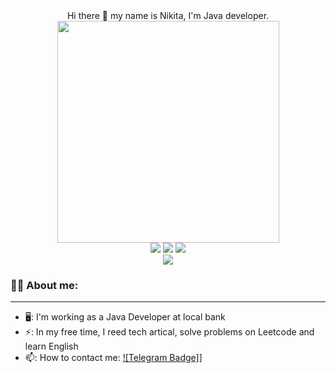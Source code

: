<div id="header" align="center">
  Hi there 👋 my name is Nikita, I'm Java developer.
</div>
<div id="headerGif" align="center">
  <img src="https://media.giphy.com/media/v1.Y2lkPTc5MGI3NjExaDBoaXJuOHc3cm15ZXllcW5qY2F5MTdjemVoN3hkYzFoaGg3ZjA5bCZlcD12MV9pbnRlcm5hbF9naWZfYnlfaWQmY3Q9Zw/qgQUggAC3Pfv687qPC/giphy.gif" width="355"/>
</div>
<div id="badges" align="center">
  <img src="https://img.shields.io/badge/LinkedIn-blue?style=for-the-badge&logo=linkedin&logoColor=white"/>
  <img src="https://img.shields.io/badge/HeadHunter-red?style=for-the-badge&logo=headhunter&logoColor=red"/>
  <img src="https://img.shields.io/badge/Telegram-blue?style=for-the-badge&logo=telegram&logoColor=white"/>
</div>
<div id="viewCounter" align="center">
  <img src="https://komarev.com/ghpvc/?username=nvgrig&style=flat-square" allign="center">
</div>

### 👨‍💻 About me:
---
- 🖥️: I'm working as a Java Developer at local bank
- ⚡: In my free time, I reed tech artical, solve problems on Leetcode and learn English
- 📫: How to contact me: [![Telegram Badge]](https://img.shields.io/badge/nvgrig-blue?style=flat&logo=Telegram&logoColor=white)]


<!--

**nvgrig/nvgrig** is a ✨ _special_ ✨ repository because its `README.md` (this file) appears on your GitHub profile.

Here are some ideas to get you started:

- 🔭 I’m currently working on ...
- 🌱 I’m currently learning ...
- 👯 I’m looking to collaborate on ...
- 🤔 I’m looking for help with ...
- 💬 Ask me about ...
- 📫 How to reach me: ...
- 😄 Pronouns: ...
- ⚡ Fun fact: ...
-->
